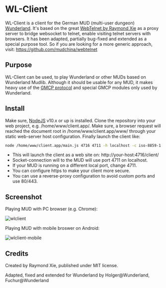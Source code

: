 # WL-Client

WL-Client is a client for the German MUD (multi-user dungeon) [Wunderland](https://wunderland.mud.de/). It's based on the great [WebTelnet by Raymond Xie](https://github.com/mudchina/webtelnet) as a proxy server to bridge websocket to telnet, enable visiting telnet servers with browsers. It has been adapted, partially bug-fixed and extended as a special purpose tool. So if you are looking for a more generic approach, visit: https://github.com/mudchina/webtelnet

## Purpose

WL-Client can be used, to play Wunderland or other MUDs based on Wunderland Mudlib. Although it should be usable for any MUD, it makes heavy use of the [GMCP protocol](https://www.gammon.com.au/gmcp) and special GMCP modules only used by Wunderland.

## Install

Make sure, [NodeJS](https://nodejs.org) v10.x or up is installed. Clone the repository into your web project, e.g. /home/www/client.app/. Make sure, a browser request will reached the document root in /home/www/client.app/www/ through your static web-server host configuration. Finally launch the client like: 

```bash $ 
node /home/www/client.app/main.js 4716 4711 -h localhost -c iso-8859-1
```

* This will launch the client as a web site on: http://your-host:4716/client/ 
* Socket-connection will to the MUD will use port 4711 on localhost. 
* If your MUD is running on a different local port, change 4711. 
* You can configure https to make your client more secure. 
* You can use a reverse-proxy configuration to avoid custom ports and use 80/443.

## Screenshot

Playing MUD with PC browser (e.g. Chrome): 

![wlclient](https://github.com/hkremss/wlclient/raw/master/docs/wl.png) 

Playing MUD with mobile broswer on Android: 

![wlclient-mobile](https://github.com/hkremss/wlclient/raw/master/docs/wl-mobile.png)

## Credits

Created by Raymond Xie, published under MIT license. 

Adapted, fixed and extended for Wunderland by Holger@Wunderland, Fuchur@Wunderland
